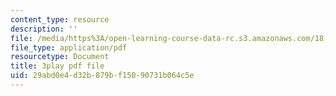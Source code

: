 ```yaml
---
content_type: resource
description: ''
file: /media/https%3A/open-learning-course-data-rc.s3.amazonaws.com/18-650-statistics-for-applications-fall-2016/29abd0e4d32b879bf15090731b064c5e_k2inA31Gups.pdf
file_type: application/pdf
resourcetype: Document
title: 3play pdf file
uid: 29abd0e4-d32b-879b-f150-90731b064c5e
---
```

